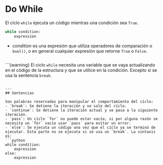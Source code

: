 # Do While

El cíclo `while` ejecuta un código mientras una condición sea `True`.
```python
while condition:
    expression
```
- _condition_ es una expresión que utiliza operadores de comparación o `bool()`, o en general cualquier expresión que retorne `True` o `False`.

```{warning} Es muy importante que se respete la indentación, esa es la forma como Python determina qué parte del código forma parte de cada bloque de la estructura. Los dos puntos indican el inicio de un bloque que debe de estar indentado.
```

```{warning} El ciclo `while` necesita una variable que se vaya actualizando en el código de la estructura y que se utilice en la condición. Excepto si se usa la sentencia `break`.
```

---
## Sentencias

Son palabras reservadas para manipular el comportamiento del cíclo:
- `break`: Se detiene la iteración y se sale del cíclo.
- `continue`: Se detiene la iteración actual y se pasa a la siguiente iteración.
- `pass`: Un cíclo `for` no puede estar vacío, si por alguna razón se necesita un `for` vacío usar `pass` para evitar un error.
- `else`: Se ejecuta un código una vez que el cíclo ya se terminó de ejecutar. Esta parte no se ejecuta si se usa un `break`. La sintaxis es:
```python
while condition:
    expression
else:
    expression
```

